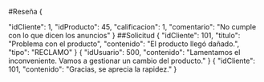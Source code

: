 #Reseña
{

"idCliente": 1,
"idProducto": 45,
"calificacion": 1,
"comentario": "No cumple con lo que dicen los anuncios"
}
##Solicitud
{
  "idCliente": 101,
  "titulo": "Problema con el producto",
  "contenido": "El producto llegó dañado.",
  "tipo": "RECLAMO"
}
{
  "idUsuario": 500,
  "contenido": "Lamentamos el inconveniente. Vamos a gestionar un cambio del producto."
}
{
  "idCliente": 101,
  "contenido": "Gracias, se aprecia la rapidez."
}
